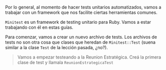 Por lo general, al momento de hacer tests unitarios automatizados, vamos a trabajar con un framework que nos facilite ciertas herramientas comunes.

`Minitest` es un framework de testing unitario para Ruby. Vamos a estar trabajando con él en estas guías.

Para comenzar, vamos a crear un nuevo archivo de tests. Los archivos de tests no son otra cosa que clases que heredan de `Minitest::Test` (suena similar a la clase `Test` de la lección pasada, ¿no?). 

> Vamos a empezar testeando a la Reunion Estratégica. Creá la primera clase de test y llamala `ReunionEstrategicaTest`

